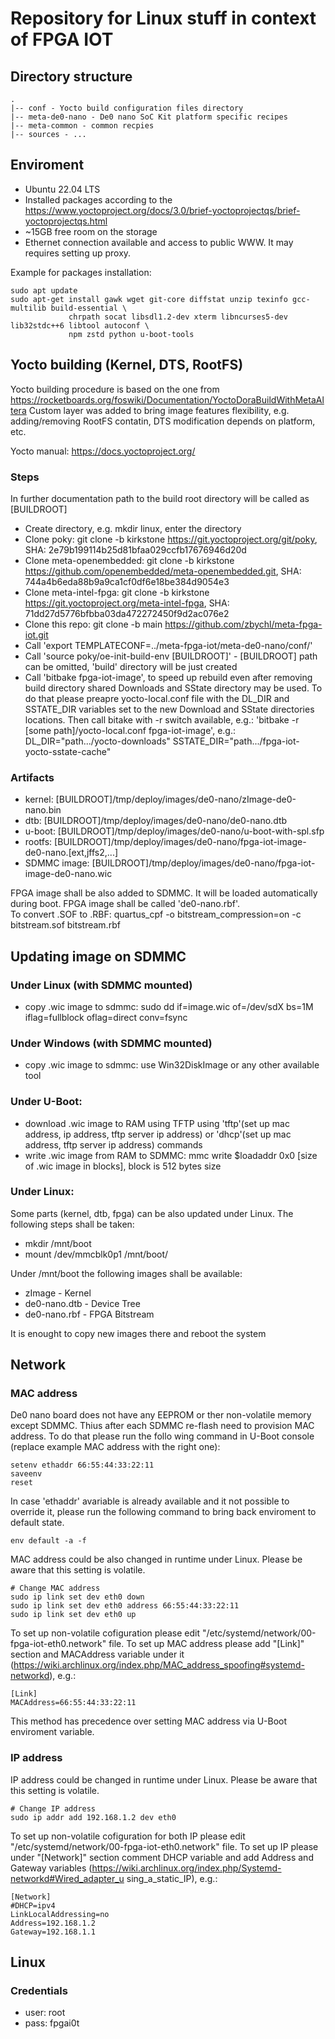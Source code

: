 # Repository for Linux stuff in context of FPGA IOT


## Directory structure

```
.
|-- conf - Yocto build configuration files directory
|-- meta-de0-nano - De0 nano SoC Kit platform specific recipes
|-- meta-common - common recpies
|-- sources - ...
```

## Enviroment
* Ubuntu 22.04 LTS
* Installed packages according to the https://www.yoctoproject.org/docs/3.0/brief-yoctoprojectqs/brief-yoctoprojectqs.html
* ~15GB free room on the storage
* Ethernet connection available and access to public WWW. It may requires setting up proxy.

Example for packages installation:

```
sudo apt update
sudo apt-get install gawk wget git-core diffstat unzip texinfo gcc-multilib build-essential \
             chrpath socat libsdl1.2-dev xterm libncurses5-dev lib32stdc++6 libtool autoconf \
             npm zstd python u-boot-tools

```

## Yocto building (Kernel, DTS, RootFS)
Yocto building procedure is based on the one from https://rocketboards.org/foswiki/Documentation/YoctoDoraBuildWithMetaAltera
Custom layer was added to bring image features flexibility, e.g. adding/removing RootFS contatin, DTS modification depends on platform, etc.

Yocto manual: https://docs.yoctoproject.org/

### Steps
In further documentation path to the build root directory will be called as [BUILDROOT]
* Create directory, e.g. mkdir linux, enter the directory
* Clone poky: git clone -b kirkstone https://git.yoctoproject.org/git/poky, SHA: 2e79b199114b25d81bfaa029ccfb17676946d20d
* Clone meta-openembedded: git clone -b kirkstone https://github.com/openembedded/meta-openembedded.git, SHA: 744a4b6eda88b9a9ca1cf0df6e18be384d9054e3
* Clone meta-intel-fpga: git clone -b kirkstone https://git.yoctoproject.org/meta-intel-fpga, SHA: 71dd27d5776bfbba03da472272450f9d2ac076e2
* Clone this repo: git clone -b main https://github.com/zbychl/meta-fpga-iot.git
* Call 'export TEMPLATECONF=../meta-fpga-iot/meta-de0-nano/conf/'
* Call 'source poky/oe-init-build-env [BUILDROOT]' - [BUILDROOT] path can be omitted, 'build' directory will be just created
* Call 'bitbake fpga-iot-image', to speed up rebuild even after removing build directory shared Downloads and SState directory may be used. To do that please preapre yocto-local.conf file with the DL_DIR and SSTATE_DIR variables set to the new Download and SState directories locations. Then call bitake with -r switch available, e.g.: 'bitbake -r [some path]/yocto-local.conf fpga-iot-image', e.g.:
DL_DIR="path.../yocto-downloads"
SSTATE_DIR="path.../fpga-iot-yocto-sstate-cache"

### Artifacts
* kernel: [BUILDROOT]/tmp/deploy/images/de0-nano/zImage-de0-nano.bin
* dtb: [BUILDROOT]/tmp/deploy/images/de0-nano/de0-nano.dtb
* u-boot: [BUILDROOT]/tmp/deploy/images/de0-nano/u-boot-with-spl.sfp
* rootfs: [BUILDROOT]/tmp/deploy/images/de0-nano/fpga-iot-image-de0-nano.[ext,jffs2,...]
* SDMMC image: [BUILDROOT]/tmp/deploy/images/de0-nano/fpga-iot-image-de0-nano.wic

FPGA image shall be also added to SDMMC. It will be loaded automatically during boot. FPGA image shall be called 'de0-nano.rbf'.</br>
To convert .SOF to .RBF: quartus_cpf -o bitstream_compression=on -c bitstream.sof bitstream.rbf

## Updating image on SDMMC
### Under Linux (with SDMMC mounted)
* copy .wic image to sdmmc: sudo dd if=image.wic of=/dev/sdX bs=1M iflag=fullblock oflag=direct conv=fsync

### Under Windows (with SDMMC mounted)
* copy .wic image to sdmmc: use Win32DiskImage or any other available tool

### Under U-Boot:
* download .wic image to RAM using TFTP using 'tftp'(set up mac address, ip address, tftp server ip address) or 'dhcp'(set up mac address, tftp server ip address) commands
* write .wic image from RAM to SDMMC: mmc write $loadaddr 0x0 [size of .wic image in blocks], block is 512 bytes size

### Under Linux:
Some parts (kernel, dtb, fpga) can be also updated under Linux. The following steps shall be taken:

* mkdir /mnt/boot
* mount /dev/mmcblk0p1 /mnt/boot/

Under /mnt/boot the following images shall be available:

* zImage - Kernel
* de0-nano.dtb - Device Tree
* de0-nano.rbf - FPGA Bitstream

It is enought to copy new images there and reboot the system

## Network
### MAC address
De0 nano board does not have any EEPROM or ther non-volatile memory except SDMMC. Thius after each SDMMC re-flash need to provision MAC address. To do that please run the follo
wing command in U-Boot console (replace example MAC address with the right one):

```
setenv ethaddr 66:55:44:33:22:11
saveenv
reset
```

In case 'ethaddr' avariable is already available and it not possible to override it, please run the following command to bring back enviroment to default state.

```
env default -a -f
```

MAC address could be also changed in runtime under Linux. Please be aware that this setting is volatile.

```
# Change MAC address
sudo ip link set dev eth0 down
sudo ip link set dev eth0 address 66:55:44:33:22:11
sudo ip link set dev eth0 up
```

To set up non-volatile cofiguration please edit "/etc/systemd/network/00-fpga-iot-eth0.network" file.
To set up MAC address please add "[Link]" section and MACAddress variable under it (https://wiki.archlinux.org/index.php/MAC_address_spoofing#systemd-networkd), e.g.:

```
[Link]
MACAddress=66:55:44:33:22:11
```

This method has precedence over setting MAC address via U-Boot enviroment variable.

### IP address
IP address could be changed in runtime under Linux. Please be aware that this setting is volatile.

```
# Change IP address
sudo ip addr add 192.168.1.2 dev eth0
```

To set up non-volatile cofiguration for both IP please edit "/etc/systemd/network/00-fpga-iot-eth0.network" file.
To set up IP please under "[Network]" section comment DHCP variable and add Address and Gateway variables (https://wiki.archlinux.org/index.php/Systemd-networkd#Wired_adapter_u
sing_a_static_IP), e.g.:

```
[Network]
#DHCP=ipv4
LinkLocalAddressing=no
Address=192.168.1.2
Gateway=192.168.1.1
```

## Linux
### Credentials

* user: root
* pass: fpgai0t
